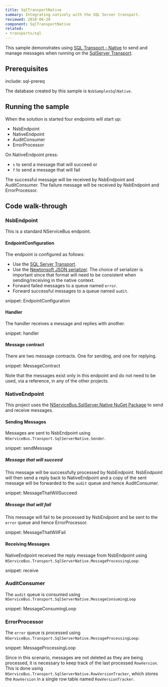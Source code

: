 ```yaml
---
title: SqlTransportNative
summary: Integrating natively with the SQL Server transport.
reviewed: 2018-04-29
component: SqlTransportNative
related:
- transports/sql
---
```


This sample demonstrates using [SQL Transport - Native](/transports/sql/sql-native.md) to send and manage messages when running on the [SqlServer Transport](/transports/sql).


## Prerequisites

include: sql-prereq

The database created by this sample is `NsbSamplesSqlNative`.


## Running the sample

When the solution is started four endpoints will start up:

 * NsbEndpoint
 * NativeEndpoint
 * AuditConsumer
 * ErrorProcessor

On NativeEndpoint press:

 * `s` to send a message that will succeed or
 * `f` to send a message that will fail 

The successful message will be received by NsbEndpoint and AuditConsumer. The failure message will be received by NsbEndpoint and ErrorProcessor.


## Code walk-through


### NsbEndpoint

This is a standard NServiceBus endpoint.


#### EndpointConfiguration

The endpoint is configured as follows:

 * Use the [SQL Server Transport](/transports/sql).
 * Use the [Newtonsoft JSON serializer](/nservicebus/serialization/newtonsoft.md). The choice of serializer is important since that format will need to be consistent when sending/receiving in the native context.
 * Forward failed messages to a queue named `error`.
 * Forward successful messages to a queue named `audit`.

snippet: EndpointConfiguration


#### Handler

The handler receives a message and replies with another.

snippet: handler 


#### Message contract

There are two message contracts. One for sending, and one for replying. 

snippet: MessageContract

Note that the messages exist only in this endpoint and do not need to be used, via a reference, in any of the other projects.


### NativeEndpoint

This project uses the [NServiceBus.SqlServer.Native NuGet Package](https://www.nuget.org/packages/NServiceBus.SqlServer.Native/) to send and receive messages.


#### Sending Messages

Messages are sent to NsbEndpoint using `NServiceBus.Transport.SqlServerNative.Sender`.

snippet: sendMessage


##### Message that will succeed

This message will be successfully processed by NsbEndpoint. NsbEndpoint will then send a reply back to NativeEndpoint and a copy of the sent message will be forwarded to the `audit` queue and hence AuditConsumer.

snippet: MessageThatWillSucceed


##### Message that will fail

This message will fail to be processed by NsbEndpoint and be sent to the `error` queue and hence ErrorProcessor.

snippet: MessageThatWillFail


#### Receiving Messages

NativeEndpoint received the reply message from NsbEndpoint using `NServiceBus.Transport.SqlServerNative.MessageProcessingLoop`:

snippet: receive


### AuditConsumer

The `audit` queue is consumed using `NServiceBus.Transport.SqlServerNative.MessageConsumingLoop`

snippet: MessageConsumingLoop


### ErrorProcessor

The `error` queue is processed using `NServiceBus.Transport.SqlServerNative.MessageProcessingLoop`:

snippet: MessageProcessingLoop

Since in this scenario, messages are not deleted as they are being processed, it is necessary to keep track of the last processed `RowVersion`. This is done using `NServiceBus.Transport.SqlServerNative.RowVersionTracker`, which stores the `RowVersion` in a single row table named `RowVersionTracker`.
